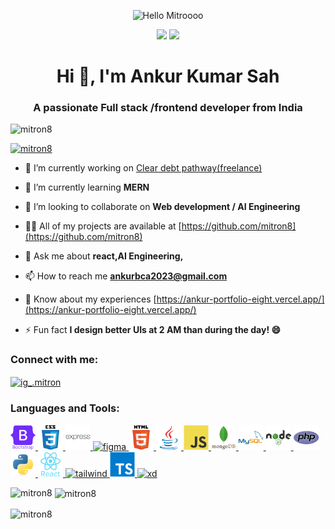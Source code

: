 <!-- Animated Welcome Box -->
<p align="center">
  <img src="https://readme-typing-svg.herokuapp.com?font=Fira+Code&size=30&duration=4000&pause=1000&color=F72585&center=true&vCenter=true&width=600&lines=Hello+Mitroooo+%F0%9F%91%8B;Welcome+to+my+GitHub+Profile!;Enjoy+your+stay+%F0%9F%8C%9F" alt="Hello Mitroooo" />
</p>

<p align="center">
  <img src="https://img.shields.io/badge/%F0%9F%92%9C-Welcome-brightgreen?style=for-the-badge&logo=github&logoColor=white" />
  <img src="https://img.shields.io/badge/Have_a_great_day!-purple?style=for-the-badge" />
</p>

<h1 align="center">Hi 👋, I'm Ankur Kumar Sah</h1>
<h3 align="center">A passionate Full stack /frontend developer from India</h3>

<p align="left"> <img src="https://komarev.com/ghpvc/?username=mitron8&label=Profile%20views&color=0e75b6&style=flat" alt="mitron8" /> </p>

<p align="left"> <a href="https://github.com/ryo-ma/github-profile-trophy"><img src="https://github-profile-trophy.vercel.app/?username=mitron8" alt="mitron8" /></a> </p>

- 🔭 I’m currently working on [Clear debt pathway(freelance)](https://cleardebtpathway.com/)

- 🌱 I’m currently learning **MERN**

- 👯 I’m looking to collaborate on **Web development / AI Engineering**

- 👨‍💻 All of my projects are available at [https://github.com/mitron8](https://github.com/mitron8)

- 💬 Ask me about **react,AI Engineering,**

- 📫 How to reach me **ankurbca2023@gmail.com**

- 📄 Know about my experiences [https://ankur-portfolio-eight.vercel.app/](https://ankur-portfolio-eight.vercel.app/)

- ⚡ Fun fact **I design better UIs at 2 AM than during the day! 😄**

<h3 align="left">Connect with me:</h3>
<p align="left">
<a href="https://instagram.com/ig_.mitron" target="blank"><img align="center" src="https://raw.githubusercontent.com/rahuldkjain/github-profile-readme-generator/master/src/images/icons/Social/instagram.svg" alt="ig_.mitron" height="30" width="40" /></a>
</p>

<h3 align="left">Languages and Tools:</h3>
<p align="left"> <a href="https://getbootstrap.com" target="_blank" rel="noreferrer"> <img src="https://raw.githubusercontent.com/devicons/devicon/master/icons/bootstrap/bootstrap-plain-wordmark.svg" alt="bootstrap" width="40" height="40"/> </a> <a href="https://www.w3schools.com/css/" target="_blank" rel="noreferrer"> <img src="https://raw.githubusercontent.com/devicons/devicon/master/icons/css3/css3-original-wordmark.svg" alt="css3" width="40" height="40"/> </a> <a href="https://expressjs.com" target="_blank" rel="noreferrer"> <img src="https://raw.githubusercontent.com/devicons/devicon/master/icons/express/express-original-wordmark.svg" alt="express" width="40" height="40"/> </a> <a href="https://www.figma.com/" target="_blank" rel="noreferrer"> <img src="https://www.vectorlogo.zone/logos/figma/figma-icon.svg" alt="figma" width="40" height="40"/> </a> <a href="https://www.w3.org/html/" target="_blank" rel="noreferrer"> <img src="https://raw.githubusercontent.com/devicons/devicon/master/icons/html5/html5-original-wordmark.svg" alt="html5" width="40" height="40"/> </a> <a href="https://www.java.com" target="_blank" rel="noreferrer"> <img src="https://raw.githubusercontent.com/devicons/devicon/master/icons/java/java-original.svg" alt="java" width="40" height="40"/> </a> <a href="https://developer.mozilla.org/en-US/docs/Web/JavaScript" target="_blank" rel="noreferrer"> <img src="https://raw.githubusercontent.com/devicons/devicon/master/icons/javascript/javascript-original.svg" alt="javascript" width="40" height="40"/> </a> <a href="https://www.mongodb.com/" target="_blank" rel="noreferrer"> <img src="https://raw.githubusercontent.com/devicons/devicon/master/icons/mongodb/mongodb-original-wordmark.svg" alt="mongodb" width="40" height="40"/> </a> <a href="https://www.mysql.com/" target="_blank" rel="noreferrer"> <img src="https://raw.githubusercontent.com/devicons/devicon/master/icons/mysql/mysql-original-wordmark.svg" alt="mysql" width="40" height="40"/> </a> <a href="https://nodejs.org" target="_blank" rel="noreferrer"> <img src="https://raw.githubusercontent.com/devicons/devicon/master/icons/nodejs/nodejs-original-wordmark.svg" alt="nodejs" width="40" height="40"/> </a> <a href="https://www.php.net" target="_blank" rel="noreferrer"> <img src="https://raw.githubusercontent.com/devicons/devicon/master/icons/php/php-original.svg" alt="php" width="40" height="40"/> </a> <a href="https://www.python.org" target="_blank" rel="noreferrer"> <img src="https://raw.githubusercontent.com/devicons/devicon/master/icons/python/python-original.svg" alt="python" width="40" height="40"/> </a> <a href="https://reactjs.org/" target="_blank" rel="noreferrer"> <img src="https://raw.githubusercontent.com/devicons/devicon/master/icons/react/react-original-wordmark.svg" alt="react" width="40" height="40"/> </a> <a href="https://tailwindcss.com/" target="_blank" rel="noreferrer"> <img src="https://www.vectorlogo.zone/logos/tailwindcss/tailwindcss-icon.svg" alt="tailwind" width="40" height="40"/> </a> <a href="https://www.typescriptlang.org/" target="_blank" rel="noreferrer"> <img src="https://raw.githubusercontent.com/devicons/devicon/master/icons/typescript/typescript-original.svg" alt="typescript" width="40" height="40"/> </a> <a href="https://www.adobe.com/products/xd.html" target="_blank" rel="noreferrer"> <img src="https://cdn.worldvectorlogo.com/logos/adobe-xd.svg" alt="xd" width="40" height="40"/> </a> </p>

<p><img align="left" src="https://github-readme-stats.vercel.app/api/top-langs?username=mitron8&show_icons=true&locale=en&layout=compact" alt="mitron8" /></p>

<p>&nbsp;<img align="center" src="https://github-readme-stats.vercel.app/api?username=mitron8&show_icons=true&locale=en" alt="mitron8" /></p>

<p><img align="center" src="https://github-readme-streak-stats.herokuapp.com/?user=mitron8&" alt="mitron8" /></p>
